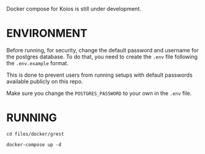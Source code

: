 Docker compose for Koios is still under development.

# ENVIRONMENT

Before running, for security, change the default password and username for the postgres database.
To do that, you need to create the `.env` file following the `.env.example` format.

This is done to prevent users from running setups with default passwords available publicly on this repo.

Make sure you change the `POSTGRES_PASSWORD` to your own in the `.env` file.

# RUNNING

`cd files/docker/grest`

`docker-compose up -d`
